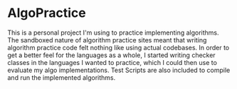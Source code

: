 # AlgoPractice

This is a personal project I'm using to practice implementing algorithms. The sandboxed nature of algorithm practice sites meant that writing algorithm practice code felt nothing like using actual codebases. In order to get a better feel for the languages as a whole, I started writing checker classes in the languages I wanted to practice, which I could then use to evaluate my algo implementations. Test Scripts are also included to compile and run the implemented algorithms. 